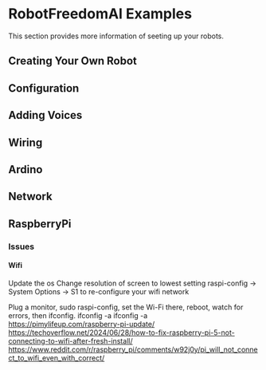 #  RobotFreedomAI Examples

This section provides more information of seeting up your robots.


## Creating Your Own Robot  

## Configuration   

## Adding Voices

## Wiring

## Ardino 

## Network

## RaspberryPi 

### Issues

#### Wifi 

Update the os
Change resolution of screen to lowest setting
raspi-config -> System Options -> S1 to re-configure your wifi network

Plug a monitor, sudo raspi-config, set the Wi-Fi there, reboot, watch for errors, then ifconfig.
 ifconfig -a
  ifconfig -a
https://pimylifeup.com/raspberry-pi-update/
https://techoverflow.net/2024/06/28/how-to-fix-raspberry-pi-5-not-connecting-to-wifi-after-fresh-install/
https://www.reddit.com/r/raspberry_pi/comments/w92j0y/pi_will_not_connect_to_wifi_even_with_correct/